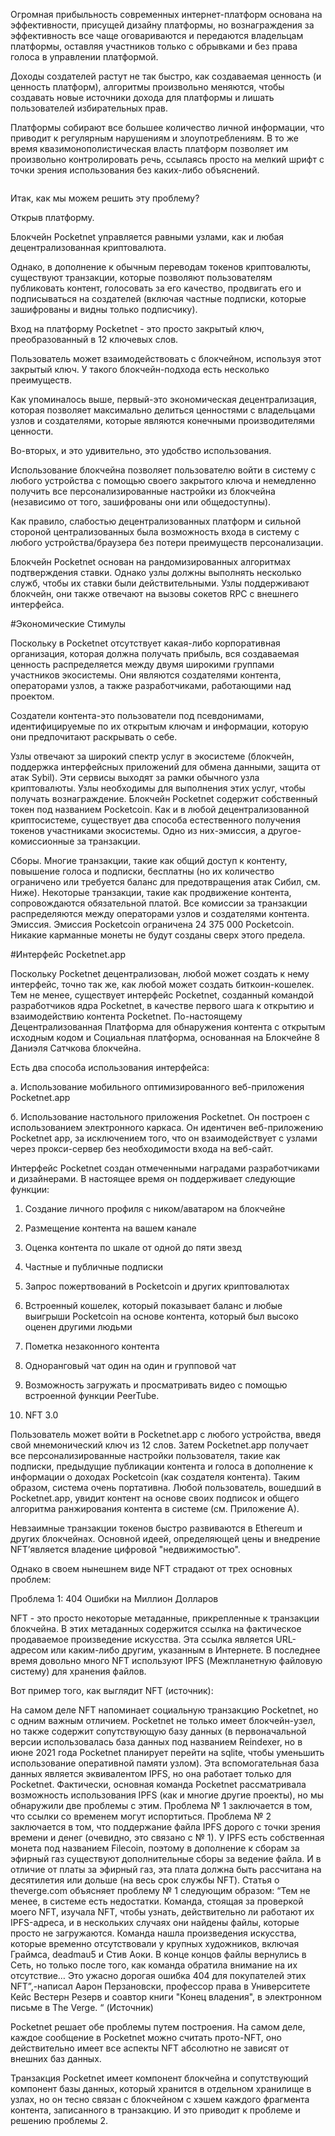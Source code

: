 Огромная прибыльность современных интернет-платформ основана на эффективности, присущей дизайну платформы, но вознаграждения за эффективность все чаще оговариваются и передаются владельцам платформы, оставляя участников только с обрывками и без права голоса в управлении платформой.

Доходы создателей растут не так быстро, как создаваемая ценность (и ценность платформ), алгоритмы произвольно меняются, чтобы создавать новые источники дохода для платформы и лишать пользователей избирательных прав.

Платформы собирают все большее количество личной информации, что приводит к регулярным нарушениям и злоупотреблениям.
В то же время квазимонополистическая власть платформ позволяет им произвольно контролировать речь, ссылаясь просто на мелкий шрифт с точки зрения использования без каких-либо объяснений.

```Картинка стоит тысячи слов, и нет лучшей иллюстрации сущности централизованных платформ, чем на этом рисунке, любезно предоставленном Крисом Диксоном.
```
Итак, как мы можем решить эту проблему?

Открыв платформу.

Блокчейн Pocketnet управляется равными узлами, как и любая децентрализованная криптовалюта.

Однако, в дополнение к обычным переводам токенов криптовалюты, существуют транзакции, которые позволяют пользователям публиковать контент, голосовать за его качество, продвигать его и подписываться на создателей (включая частные подписки, которые зашифрованы и видны только подписчику).

Вход на платформу Pocketnet - это просто закрытый ключ, преобразованный в 12 ключевых слов.

Пользователь может взаимодействовать с блокчейном, используя этот закрытый ключ. У такого блокчейн-подхода есть несколько преимуществ.

Как упоминалось выше, первый-это экономическая децентрализация, которая позволяет максимально делиться ценностями с владельцами узлов и создателями, которые являются конечными производителями ценности.

Во-вторых, и это удивительно, это удобство использования.

Использование блокчейна позволяет пользователю войти в систему с любого устройства с помощью своего закрытого ключа и немедленно получить все персонализированные настройки из блокчейна (независимо от того, зашифрованы они или общедоступны).

Как правило, слабостью децентрализованных платформ и сильной стороной централизованных была возможность входа в систему с любого устройства/браузера без потери преимуществ персонализации.

Блокчейн Pocketnet основан на рандомизированных алгоритмах подтверждения ставки. Однако узлы должны выполнять несколько служб, чтобы их ставки были действительными. Узлы поддерживают блокчейн, они также отвечают на вызовы сокетов RPC с внешнего интерфейса.

#Экономические Стимулы

Поскольку в Pocketnet отсутствует какая-либо корпоративная организация, которая должна получать прибыль, вся создаваемая ценность распределяется между двумя широкими группами участников экосистемы. Они являются создателями контента, операторами узлов, а также разработчиками, работающими над проектом.

Создатели контента-это пользователи под псевдонимами, идентифицируемые по их открытым ключам и информации, которую они предпочитают раскрывать о себе.

Узлы отвечают за широкий спектр услуг в экосистеме (блокчейн, поддержка интерфейсных приложений для обмена данными, защита от атак Sybil). Эти сервисы выходят за рамки обычного узла криптовалюты. Узлы необходимы для выполнения этих услуг, чтобы получать вознаграждение. Блокчейн Pocketnet содержит собственный токен под названием Pocketcoin. Как и в любой децентрализованной криптосистеме, существует два способа естественного получения токенов участниками экосистемы. Одно из них-эмиссия, а другое-комиссионные за транзакции.

Сборы. Многие транзакции, такие как общий доступ к контенту, повышение голоса и подписки, бесплатны (но их количество ограничено или требуется баланс для предотвращения атак Сибил, см. Ниже). Некоторые транзакции, такие как продвижение контента, сопровождаются обязательной платой. Все комиссии за транзакции распределяются между операторами узлов и создателями контента.
Эмиссия. Эмиссия Pocketcoin ограничена 24 375 000 Pocketcoin. Никакие карманные монеты не будут созданы сверх этого предела.

#Интерфейс Pocketnet.app

Поскольку Pocketnet децентрализован, любой может создать к нему интерфейс, точно так же, как любой может создать биткоин-кошелек. Тем не менее, существует интерфейс Pocketnet, созданный командой разработчиков ядра Pocketnet, в качестве первого шага к открытию и взаимодействию контента Pocketnet. По-настоящему Децентрализованная Платформа для обнаружения контента с открытым исходным кодом и Социальная платформа, основанная на Блокчейне 8 Даниэля Сатчкова блокчейна.

Есть два способа использования интерфейса:

а. Использование мобильного оптимизированного веб-приложения Pocketnet.app

б. Использование настольного приложения Pocketnet. Он построен с использованием электронного каркаса. Он идентичен веб-приложению Pocketnet app, за исключением того, что он взаимодействует с узлами через прокси-сервер без необходимости входа на веб-сайт.

Интерфейс Pocketnet создан отмеченными наградами разработчиками и дизайнерами. В настоящее время он поддерживает следующие функции:

1. Создание личного профиля с ником/аватаром на блокчейне

2. Размещение контента на вашем канале

3. Оценка контента по шкале от одной до пяти звезд

4. Частные и публичные подписки

5. Запрос пожертвований в Pocketcoin и других криптовалютах

6. Встроенный кошелек, который показывает баланс и любые выигрыши Pocketcoin на основе контента, который был высоко оценен другими людьми

7. Пометка незаконного контента

8. Одноранговый чат один на один и групповой чат

9. Возможность загружать и просматривать видео с помощью встроенной функции PeerTube.

10. NFT 3.0

Пользователь может войти в Pocketnet.app с любого устройства, введя свой мнемонический ключ из 12 слов. Затем Pocketnet.app получает все персонализированные настройки пользователя, такие как подписки, предыдущие публикации контента и голоса в дополнение к информации о доходах Pocketcoin (как создателя контента). Таким образом, система очень портативна.
Любой пользователь, вошедший в Pocketnet.app, увидит контент на основе своих подписок и общего алгоритма ранжирования контента в
системе (см. Приложение А).

Невзаимные транзакции токенов быстро развиваются в Ethereum и других блокчейнах. Основной идеей, определяющей цены и внедрение NFT’является владение цифровой "недвижимостью".

Однако в своем нынешнем виде NFT страдают от трех основных проблем:

Проблема 1: 404 Ошибки на Миллион Долларов

NFT - это просто некоторые метаданные, прикрепленные к транзакции блокчейна. В этих метаданных содержится ссылка на фактическое продаваемое произведение искусства. Эта ссылка является URL-адресом или каким-либо другим, указанным в Интернете. В последнее время довольно много NFT используют IPFS (Межпланетную файловую систему) для хранения файлов.

Вот пример того, как выглядит NFT (источник):

На самом деле NFT напоминает социальную транзакцию Pocketnet, но с одним важным отличием. Pocketnet не только имеет блокчейн-узел, но также содержит сопутствующую базу данных (в первоначальной версии использовалась база данных под названием Reindexer, но в июне 2021 года Pocketnet планирует перейти на sqlite, чтобы уменьшить использование оперативной памяти узлом). Эта вспомогательная база данных является эквивалентом IPFS, но она работает только для Pocketnet. Фактически, основная команда Pocketnet рассматривала возможность использования IPFS (как и многие другие проекты), но мы обнаружили две проблемы с этим. Проблема № 1 заключается в том, что ссылки со временем могут испортиться. Проблема № 2 заключается в том, что поддержание файла IPFS дорого с точки зрения времени и денег
(очевидно, это связано с № 1). У IPFS есть собственная монета под названием Filecoin, поэтому в дополнение к сборам за эфирный газ существуют дополнительные сборы за ведение файла. И в отличие от платы за эфирный газ, эта плата должна быть рассчитана на десятилетия или дольше (на весь срок службы NFT).
Статья о theverge.com объясняет проблему № 1 следующим образом: “Тем не менее, в системе есть недостатки. Команда, стоящая за проверкой моего NFT, изучала
NFT, чтобы узнать, действительно ли работают их IPFS-адреса, и в нескольких случаях они найдены файлы, которые просто не загружаются. Команда нашла
произведения искусства, которые временно отсутствовали у крупных художников, включая Граймса, deadmau5 и Стив Аоки. В конце концов файлы вернулись в Сеть,
но только после того, как команда обратила внимание на их отсутствие… Это ужасно дорогая ошибка 404 для покупателей этих NFT”,-написал Аарон Перзановски,
профессор права в Университете Кейс Вестерн Резерв и соавтор книги "Конец владения", в электронном письме в The Verge. “ (Источник)

Pocketnet решает обе проблемы путем построения. На самом деле, каждое сообщение в Pocketnet можно считать прото-NFT, оно действительно имеет
все аспекты NFT абсолютно не зависят от внешних баз данных.

Транзакция Pocketnet имеет компонент блокчейна и сопутствующий компонент базы данных, который хранится в отдельном хранилище в узлах, но он тесно связан с блокчейном с хэшем каждого фрагмента контента, записанного в транзакцию. И это приводит к проблеме и решению проблемы 2.
